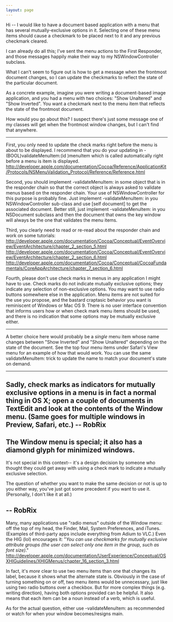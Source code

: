 ```yaml
---
layout: page
---
```




Hi -- I would like to have a document based application with a menu that has several mutually-exclusive options in it.  Selecting one of these menu items should cause a checkmark to be placed next to it and any previous checkmark cleared.

I can already do all this; I've sent the menu actions to the First Responder, and those messages happily make their way to my NSWindowController subclass.

What I can't seem to figure out is how to get a message when the frontmost document changes, so I can update the checkmarks to reflect the state of the particular document.

As a concrete example, imagine you were writing a document-based image application, and you had a menu with two choices: "Show Unaltered" and "Show Inverted".  You want a checkmark next to the menu item that reflects the state of the frontmost document.

How would you go about this?  I suspect there's just some message one of my classes will get when the frontmost window changes, but I can't find that anywhere.


----
First, you only need to update the check marks right before the menu is about to be displayed.  I recommend that you do your updating in - (BOOL)validateMenuItem:(id <NSMenuItem>)menuItem which is called automatically right before a menu is item is displayed.
http://developer.apple.com/documentation/Cocoa/Reference/ApplicationKit/Protocols/NSMenuValidation_Protocol/Reference/Reference.html

Second, you should implement -validateMenuItem: in some object that is in the responder chain so that the correct object is always asked to validate menus based on the responder chain.  Your use of NSWindowController for this purpose is probably fine.  Just implement -validateMenuItem: in you NSWindowController sub-class and use [self document] to get the associated document.  Better still, just implement -validateMenuItem: in you NSDocument subclass and then the document that owns the key window will always be the one that validates the menu items.

Third, you clearly need to read or re-read about the responder chain and work on some tutorials: 
http://developer.apple.com/documentation/Cocoa/Conceptual/EventOverview/EventArchitecture/chapter_2_section_5.html
http://developer.apple.com/documentation/Cocoa/Conceptual/EventOverview/EventArchitecture/chapter_2_section_6.html
http://developer.apple.com/documentation/Cocoa/Conceptual/CocoaFundamentals/CoreAppArchitecture/chapter_7_section_6.html

Fourth, please don't use check marks in menus in any application I might have to use.  Check marks do not indicate mutually exclusive options; they indicate any selection of non-exclusive options.  You may want to use radio buttons somewhere else in the application.  Menu items are not suited for the use you propose, and the bastard craptasic behavior you want is reminiscent of Windows or Mac OS 9.  There is no user interface convention that informs users how or when check mark menu items should be used, and there is no indication that some options may be mutually exclusive either.

----
A better choice here would probably be a *single* menu item whose name changes between "Show Inverted" and "Show Unaltered" depending on the state of the document. See the top four menu items under Safari's View menu for an example of how that would work. You can use the same validateMenuItem: trick to update the name to match your document's state on demand.

----

Sadly, check marks as indicators for mutually exclusive options in a menu is in fact a normal thing in OS X; open a couple of documents in TextEdit and look at the contents of the Window menu. (Same goes for multiple windows in Preview, Safari, etc.) -- RobRix
----
The Window menu is special; it also has a diamond glyph for minimized windows.
----
It's not special in this context-- it's a design decision by someone who thought they could get away with using a check mark to indicate a mutually exclusive selection.

The question of whether you want to make the same decision or not is up to you either way, you've just got some precedent if you want to use it. (Personally, I don't like it at all.)

-- RobRix
----
Many, many applications use "radio menus" outside of the Window menu: off the top of my head, the Finder, Mail, System Preferences, and iTunes. (Examples of third-party apps include everything from Adium to VLC.) Even the HIG (lol) encourages it: "*You can use checkmarks for mutually exclusive attribute groups (the user can select only one item in the group, such as font size)*." http://developer.apple.com/documentation/UserExperience/Conceptual/OSXHIGuidelines/XHIGMenus/chapter_16_section_3.html

In fact, it's *more* clear to use two menu items than one that changes its label, because it shows what the alternate state is. Obviously in the case of turning something on or off, two menu items would be unnecessary, just like using two radio buttons over a checkbox. But for more complex things (e.g. writing direction), having both options provided can be helpful. It also means that each item can be a noun instead of a verb, which is useful.

As for the actual question, either use     -validateMenuItem: as recommended or watch for when your window becomes/resigns main.
